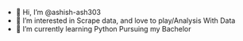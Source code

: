 - 👋 Hi, I’m @ashish-ash303
- 👀 I’m interested in Scrape data, and love to play/Analysis  With Data
- 🌱 I’m currently learning Python Pursuing my Bachelor

